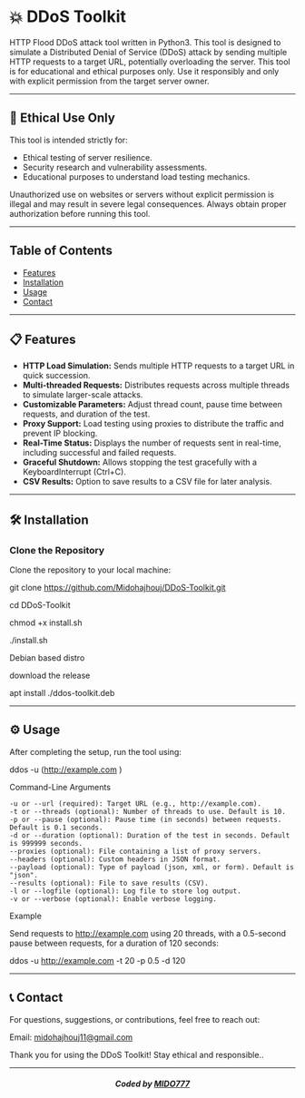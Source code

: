 # 💥 DDoS Toolkit

HTTP Flood DDoS attack tool written in Python3. This tool is designed to simulate a Distributed Denial of Service (DDoS) attack by sending multiple HTTP requests to a target URL, potentially overloading the server. This tool is for educational and ethical purposes only. Use it responsibly and only with explicit permission from the target server owner.

---

## 🚨 **Ethical Use Only**

This tool is intended strictly for:

- Ethical testing of server resilience.
- Security research and vulnerability assessments.
- Educational purposes to understand load testing mechanics.

Unauthorized use on websites or servers without explicit permission is illegal and may result in severe legal consequences. Always obtain proper authorization before running this tool.

---

## Table of Contents

- [Features](#features)
- [Installation](#installation)
- [Usage](#usage)
- [Contact](#contact)

---
 
## 📋 Features

- **HTTP Load Simulation:** Sends multiple HTTP requests to a target URL in quick succession.
- **Multi-threaded Requests:** Distributes requests across multiple threads to simulate larger-scale attacks.
- **Customizable Parameters:** Adjust thread count, pause time between requests, and duration of the test.
- **Proxy Support:** Load testing using proxies to distribute the traffic and prevent IP blocking.
- **Real-Time Status:** Displays the number of requests sent in real-time, including successful and failed requests.
- **Graceful Shutdown:** Allows stopping the test gracefully with a KeyboardInterrupt (Ctrl+C).
- **CSV Results:** Option to save results to a CSV file for later analysis.

---

## 🛠️ Installation

### Clone the Repository

Clone the repository to your local machine:

git clone https://github.com/Midohajhouj/DDoS-Toolkit.git

cd DDoS-Toolkit


chmod +x install.sh


./install.sh 


Debian based distro 


download the release 


apt install ./ddos-toolkit.deb


---


## ⚙️ Usage

After completing the setup, run the tool using:

ddos -u (http://example.com )

Command-Line Arguments

    -u or --url (required): Target URL (e.g., http://example.com).
    -t or --threads (optional): Number of threads to use. Default is 10.
    -p or --pause (optional): Pause time (in seconds) between requests. Default is 0.1 seconds.
    -d or --duration (optional): Duration of the test in seconds. Default is 999999 seconds.
    --proxies (optional): File containing a list of proxy servers.
    --headers (optional): Custom headers in JSON format.
    --payload (optional): Type of payload (json, xml, or form). Default is "json".
    --results (optional): File to save results (CSV).
    -l or --logfile (optional): Log file to store log output.
    -v or --verbose (optional): Enable verbose logging.

Example

Send requests to http://example.com using 20 threads, with a 0.5-second pause between requests, for a duration of 120 seconds:

ddos -u http://example.com -t 20 -p 0.5 -d 120

---

## 📞 Contact

For questions, suggestions, or contributions, feel free to reach out:

Email: midohajhouj11@gmail.com

Thank you for using the DDoS Toolkit! Stay ethical and responsible..

---

#### *<p align="center"> Coded by <a href="https://github.com/Midohajhouj">MIDO777</a> </p>*


